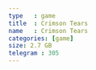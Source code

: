 ```yaml
---
type   : game
title  : Crimson Tears
name   : Crimson Tears
categories: [game]
size: 2.7 GB
telegram : 305
---
```


